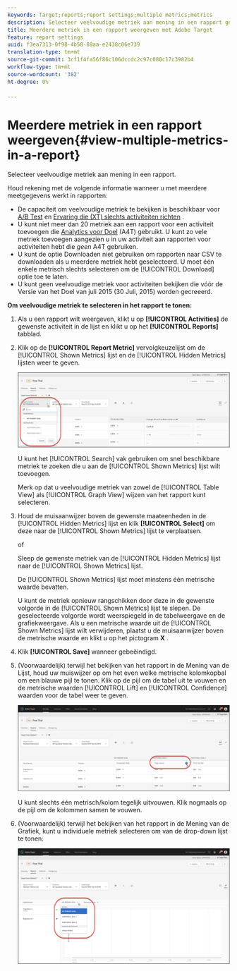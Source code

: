```yaml
---
keywords: Target;reports;report settings;multiple metrics;metrics
description: Selecteer veelvoudige metriek aan mening in een rapport gebruikend Adobe Target.
title: Meerdere metriek in een rapport weergeven met Adobe Target
feature: report settings
uuid: f3ea7313-0f98-4b58-88aa-e2438c06e739
translation-type: tm+mt
source-git-commit: 3cf1f4fa56f86c106dccdc2c97c080c17c3982b4
workflow-type: tm+mt
source-wordcount: '382'
ht-degree: 0%

---
```



# Meerdere metriek in een rapport weergeven{#view-multiple-metrics-in-a-report}

Selecteer veelvoudige metriek aan mening in een rapport.

Houd rekening met de volgende informatie wanneer u met meerdere meetgegevens werkt in rapporten:

* De capaciteit om veelvoudige metriek te bekijken is beschikbaar voor [A/B Test](/help/c-activities/t-test-ab/test-ab.md) en [Ervaring die (XT) slechts activiteiten richten](/help/c-activities/t-experience-target/experience-target.md) .
* U kunt niet meer dan 20 metriek aan een rapport voor een activiteit toevoegen die [Analytics voor Doel](/help/c-integrating-target-with-mac/a4t/a4t.md) (A4T) gebruikt. U kunt zo vele metriek toevoegen aangezien u in uw activiteit aan rapporten voor activiteiten hebt die *geen* A4T gebruiken.
* U kunt de optie [](/help/c-reports/downloading-data-in-csv-file.md) Downloaden niet gebruiken om rapporten naar CSV te downloaden als u meerdere metriek hebt geselecteerd. U moet één enkele metrisch slechts selecteren om de [!UICONTROL Download] optie toe te laten.
* U kunt geen veelvoudige metriek voor activiteiten bekijken die vóór de Versie van het Doel van juli 2015 (30 Juli, 2015) worden gecreeerd.

**Om veelvoudige metriek te selecteren in het rapport te tonen:**

1. Als u een rapport wilt weergeven, klikt u op **[!UICONTROL Activities]** de gewenste activiteit in de lijst en klikt u op het **[!UICONTROL Reports]** tabblad.
1. Klik op de **[!UICONTROL Report Metric]** vervolgkeuzelijst om de [!UICONTROL Shown Metrics] lijst en de [!UICONTROL Hidden Metrics] lijsten weer te geven.

   ![](assets/multiple_metrics.png)

   U kunt het [!UICONTROL Search] vak gebruiken om snel beschikbare metriek te zoeken die u aan de [!UICONTROL Shown Metrics] lijst wilt toevoegen.

   Merk op dat u veelvoudige metriek van zowel de [!UICONTROL Table View] als [!UICONTROL Graph View] wijzen van het rapport kunt selecteren.

1. Houd de muisaanwijzer boven de gewenste maateenheden in de [!UICONTROL Hidden Metrics] lijst en klik **[!UICONTROL Select]** om deze naar de [!UICONTROL Shown Metrics] lijst te verplaatsen.

   of

   Sleep de gewenste metriek van de [!UICONTROL Hidden Metrics] lijst naar de [!UICONTROL Shown Metrics] lijst.

   De [!UICONTROL Shown Metrics] lijst moet minstens één metrische waarde bevatten.

   U kunt de metriek opnieuw rangschikken door deze in de gewenste volgorde in de [!UICONTROL Shown Metrics] lijst te slepen. De geselecteerde volgorde wordt weerspiegeld in de tabelweergave en de grafiekweergave. Als u een metrische waarde uit de [!UICONTROL Shown Metrics] lijst wilt verwijderen, plaatst u de muisaanwijzer boven de metrische waarde en klikt u op het pictogram **X** .

1. Klik **[!UICONTROL Save]** wanneer gebeëindigd.
1. (Voorwaardelijk) terwijl het bekijken van het rapport in de Mening van de Lijst, houd uw muiswijzer op om het even welke metrische kolomkopbal om een blauwe pijl te tonen. Klik op de pijl om de tabel uit te vouwen en de metrische waarden [!UICONTROL Lift] en [!UICONTROL Confidence] waarden voor de tabel weer te geven.

   ![](assets/multiple_metrics_table.png)

   U kunt slechts één metrisch/kolom tegelijk uitvouwen. Klik nogmaals op de pijl om de kolommen samen te vouwen.

1. (Voorwaardelijk) terwijl het bekijken van het rapport in de Mening van de Grafiek, kunt u individuele metriek selecteren om van de drop-down lijst te tonen:

   ![](assets/multiple_metrics_graph.png)

